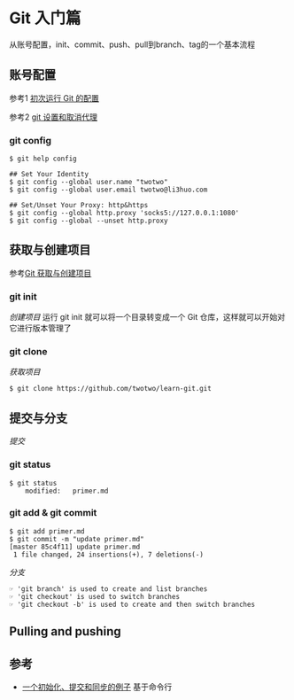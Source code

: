 # Git 入门篇
从账号配置，init、commit、push、pull到branch、tag的一个基本流程
## 账号配置
参考1 [初次运行 Git 的配置](https://git-scm.com/book/zh/v2/起步-初次运行-Git-前的配置)

参考2 [git 设置和取消代理](https://gist.github.com/laispace/666dd7b27e9116faece6)

### git config
	$ git help config

	## Set Your Identity
	$ git config --global user.name "twotwo"
	$ git config --global user.email twotwo@li3huo.com

	## Set/Unset Your Proxy: http&https
	$ git config --global http.proxy 'socks5://127.0.0.1:1080'
	$ git config --global --unset http.proxy


## 获取与创建项目
参考[Git 获取与创建项目](https://git-scm.com/book/zh/v2/Git-命令-获取与创建项目)

### git init
*创建项目* 运行 git init 就可以将一个目录转变成一个 Git 仓库，这样就可以开始对它进行版本管理了

### git clone
*获取项目*

	$ git clone https://github.com/twotwo/learn-git.git

## 提交与分支

*提交*
### git status

	$ git status
		modified:   primer.md

### git add & git commit

	$ git add primer.md
	$ git commit -m "update primer.md"
	[master 85c4f11] update primer.md
	 1 file changed, 24 insertions(+), 7 deletions(-)
	
*分支*

    ☞ 'git branch' is used to create and list branches
    ☞ 'git checkout' is used to switch branches
    ☞ 'git checkout -b' is used to create and then switch branches

## Pulling and pushing

## 参考
* [一个初始化、提交和同步的例子](http://wiki.eclipse.org/EGit/Git_For_Eclipse_Users#Worked_example) 基于命令行
